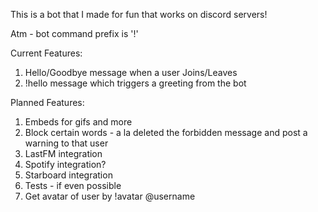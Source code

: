 This is a bot that I made for fun that works on discord servers!

Atm - bot command prefix is '!'

Current Features: 
1. Hello/Goodbye message when a user Joins/Leaves 
2. !hello message which triggers a greeting from the bot 

Planned Features:
1. Embeds for gifs and more
2. Block certain words - a la deleted the forbidden message and post a warning to that user 
3. LastFM integration
4. Spotify integration? 
5. Starboard integration
6. Tests - if even possible
7. Get avatar of user by !avatar @username

